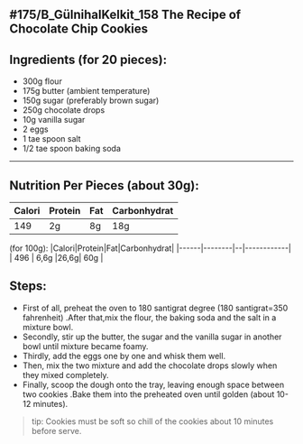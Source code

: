 #175/B_GülnihalKelkit_158
The Recipe of Chocolate Chip Cookies
---
Ingredients (for 20 pieces):
---
* 300g flour
* 175g butter (ambient temperature)
* 150g sugar (preferably brown sugar)
* 250g chocolate drops
* 10g vanilla sugar
* 2 eggs
* 1 tae spoon salt
* 1/2 tae spoon baking soda 
---
 Nutrition Per Pieces (about 30g):
---
|Calori|Protein|Fat|Carbonhydrat|
|------|--------|--|------------|
|  149 |   2g   |8g|   18g      |

(for 100g):
|Calori|Protein|Fat|Carbonhydrat|
|------|--------|--|------------|
|  496 | 6,6g   |26,6g|  60g    |

Steps:
---
+ First of all, preheat the oven to 180 santigrat degree (180 santigrat=350 fahrenheit) .After that,mix the flour, the baking soda and the salt in a mixture bowl.
+ Secondly, stir up the butter, the sugar and the vanilla sugar in another bowl until mixture became foamy.
+ Thirdly, add the eggs one by one and whisk them well.
+ Then, mix the two mixture and add the chocolate drops slowly when they mixed completely.
+ Finally, scoop the dough onto the tray, leaving enough space between two cookies .Bake them into the preheated oven until golden (about 10-12 minutes).
>tip: Cookies must be soft so chill of the cookies about 10 minutes before serve.
